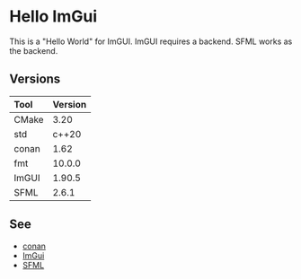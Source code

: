 # Hello ImGui

This is a "Hello World" for ImGUI. ImGUI requires a backend.
SFML works as the backend.


## Versions

| Tool  | Version |
|:------|:--------|
| CMake | 3.20    |
| std   | c++20   |
| conan | 1.62    |
| fmt   | 10.0.0  |
| ImGUI | 1.90.5  |
| SFML  | 2.6.1   |


## See

- [conan](https://conan.io/)
- [ImGui](https://www.dearimgui.com/)
- [SFML](https://www.sfml-dev.org/)
